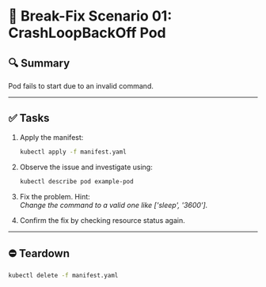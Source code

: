 # 🧩 Break-Fix Scenario 01: CrashLoopBackOff Pod

## 🔍 Summary

Pod fails to start due to an invalid command.

---

## ✅ Tasks

1. Apply the manifest:  
   ```bash
   kubectl apply -f manifest.yaml
   ```

2. Observe the issue and investigate using:  
   ```bash
   kubectl describe pod example-pod
   ```

3. Fix the problem. Hint:  
   _Change the command to a valid one like ['sleep', '3600']._

4. Confirm the fix by checking resource status again.

---

## ⛔ Teardown

```bash
kubectl delete -f manifest.yaml
```
